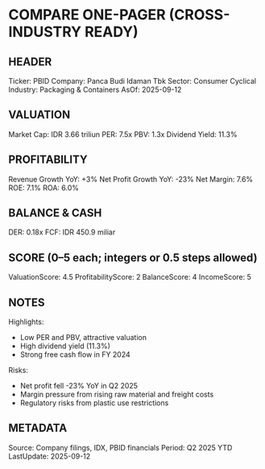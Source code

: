 # COMPARE ONE-PAGER (CROSS-INDUSTRY READY)

## HEADER
Ticker: PBID
Company: Panca Budi Idaman Tbk
Sector: Consumer Cyclical
Industry: Packaging & Containers
AsOf: 2025-09-12

## VALUATION
Market Cap: IDR 3.66 triliun
PER: 7.5x
PBV: 1.3x
Dividend Yield: 11.3%

## PROFITABILITY
Revenue Growth YoY: +3%
Net Profit Growth YoY: -23%
Net Margin: 7.6%
ROE: 7.1%
ROA: 6.0%

## BALANCE & CASH
DER: 0.18x
FCF: IDR 450.9 miliar

## SCORE (0–5 each; integers or 0.5 steps allowed)
ValuationScore: 4.5
ProfitabilityScore: 2
BalanceScore: 4
IncomeScore: 5

## NOTES
Highlights:
- Low PER and PBV, attractive valuation
- High dividend yield (11.3%)
- Strong free cash flow in FY 2024

Risks:
- Net profit fell -23% YoY in Q2 2025
- Margin pressure from rising raw material and freight costs
- Regulatory risks from plastic use restrictions

## METADATA
Source: Company filings, IDX, PBID financials
Period: Q2 2025 YTD
LastUpdate: 2025-09-12
